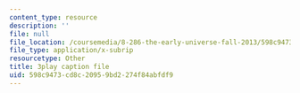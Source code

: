 ```yaml
---
content_type: resource
description: ''
file: null
file_location: /coursemedia/8-286-the-early-universe-fall-2013/598c9473cd8c20959bd2274f84abfdf9_RgScJ20EnW8.srt
file_type: application/x-subrip
resourcetype: Other
title: 3play caption file
uid: 598c9473-cd8c-2095-9bd2-274f84abfdf9
---
```

